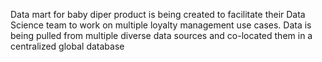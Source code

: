 
Data mart for baby diper product is being created to facilitate their Data Science team to work on multiple loyalty management use cases. Data is being pulled from multiple diverse data sources and co-located them in a centralized global database 
